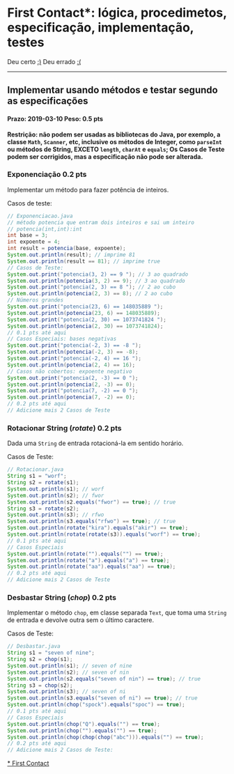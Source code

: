First Contact*: lógica, procedimetos, especificação, implementação, testes
==========================================================================
Deu certo [:)](https://raw.githubusercontent.com/poo-2019-1/ava-00-procedimentos/master/yes.jpg)
Deu errado [:(](https://raw.githubusercontent.com/poo-2019-1/ava-00-procedimentos/master/no.jpg)

* * *

## Implementar usando métodos e testar segundo as especificações

#### Prazo: 2019-03-10 Peso: 0.5 pts

**Restrição: não podem ser usadas as bibliotecas do Java, por exemplo, a classe `Math`, `Scanner`, etc, inclusive os métodos de Integer, como `parseInt` ou métodos de String, EXCETO `length`, `charAt` e `equals`; Os Casos de Teste podem ser corrigidos, mas a especificação não pode ser alterada.**

### Exponenciação 0.2 pts

Implementar um método para fazer potência de inteiros.

Casos de teste:

```java
// Exponenciacao.java
// método potencia que entram dois inteiros e sai um inteiro
// potencia(int,int):int
int base = 3;
int expoente = 4;
int result = potencia(base, expoente);
System.out.println(result); // imprime 81
System.out.println(result == 81); // imprime true
// Casos de Teste:
System.out.print("potencia(3, 2) == 9 "); // 3 ao quadrado
System.out.println(potencia(3, 2) == 9); // 3 ao quadrado
System.out.print("potencia(2, 3) == 8 "); // 2 ao cubo
System.out.println(potencia(2, 3) == 8); // 2 ao cubo
// Números grandes
System.out.print("potencia(23, 6) == 148035889 ");
System.out.println(potencia(23, 6) == 148035889);
System.out.print("potencia(2, 30) == 1073741824 ");
System.out.println(potencia(2, 30) == 1073741824);
// 0.1 pts até aqui
// Casos Especiais: bases negativas
System.out.print("potencia(-2, 3) == -8 ");
System.out.println(potencia(-2, 3) == -8);
System.out.print("potencia(-2, 4) == 16 ");
System.out.println(potencia(2, 4) == 16);
// Casos não cobertos: expoente negativo
System.out.print("potencia(2, -3) == 0 ");
System.out.println(potencia(2, -3) == 0);
System.out.print("potencia(7, -2) == 0 ");
System.out.println(potencia(7, -2) == 0);
// 0.2 pts até aqui
// Adicione mais 2 Casos de Teste
```
### Rotacionar String (_rotate_) 0.2 pts

Dada uma `String` de entrada rotacioná-la em sentido horário.

Casos de Teste:

```java
// Rotacionar.java
String s1 = "worf";
String s2 = rotate(s1);
System.out.println(s1); // worf
System.out.println(s2); // fwor
System.out.println(s2.equals("fwor") == true); // true
String s3 = rotate(s2);
System.out.println(s3); // rfwo
System.out.println(s3.equals("rfwo") == true); // true
System.out.println(rotate("kira").equals("akir") == true);
System.out.println(rotate(rotate(s3)).equals("worf") == true);
// 0.1 pts até aqui
// Casos Especiais
System.out.println(rotate("").equals("") == true);
System.out.println(rotate("a").equals("a") == true);
System.out.println(rotate("aa").equals("aa") == true);
// 0.2 pts até aqui
// Adicione mais 2 Casos de Teste
```

### Desbastar String (_chop_) 0.2 pts

Implementar o método `chop`, em classe separada `Text`, que toma uma `String` de entrada e devolve outra sem o último caractere.

Casos de Teste:

```java
// Desbastar.java
String s1 = "seven of nine";
String s2 = chop(s1);
System.out.println(s1); // seven of nine
System.out.println(s2); // seven of nin
System.out.println(s2.equals("seven of nin") == true); // true
String s3 = chop(s2);
System.out.println(s3); // seven of ni
System.out.println(s3.equals("seven of ni") == true); // true
System.out.println(chop("spock").equals("spoc") == true);
// 0.1 pts até aqui
// Casos Especiais
System.out.println(chop("Q").equals("") == true);
System.out.println(chop("").equals("") == true);
System.out.println(chop(chop(chop("abc"))).equals("") == true);
// 0.2 pts até aqui
// Adicione mais 2 Casos de Teste:
```

[* First Contact](https://www.youtube.com/watch?v=2orQxtEmtjE)